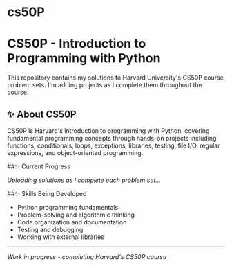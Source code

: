 # cs50P
# CS50P - Introduction to Programming with Python

This repository contains my solutions to Harvard University's CS50P course problem sets. I'm adding projects as I complete them throughout the course.

## ✨ About CS50P

CS50P is Harvard's introduction to programming with Python, covering fundamental programming concepts through hands-on projects including functions, conditionals, loops, exceptions, libraries, testing, file I/O, regular expressions, and object-oriented programming.

##✨  Current Progress

*Uploading solutions as I complete each problem set...*

##✨  Skills Being Developed
- Python programming fundamentals
- Problem-solving and algorithmic thinking
- Code organization and documentation
- Testing and debugging
- Working with external libraries

---
*Work in progress - completing Harvard's CS50P course*
